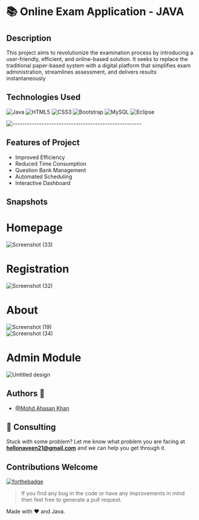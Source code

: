 # 📚 Online Exam Application - JAVA

## Description
This project aims to revolutionize the examination process by introducing a user-friendly, efficient, and online-based solution. 
It seeks to replace the traditional paper-based system with a digital platform that simplifies exam administration, streamlines assessment,
and delivers results instantaneously

## Technologies Used
![Java](https://img.shields.io/badge/java-%23ED8B00.svg?style=for-the-badge&logo=openjdk&logoColor=white)
![HTML5](https://img.shields.io/badge/html5-%23E34F26.svg?style=for-the-badge&logo=html5&logoColor=white)
![CSS3](https://img.shields.io/badge/css3-%231572B6.svg?style=for-the-badge&logo=css3&logoColor=white)
![Bootstrap](https://img.shields.io/badge/bootstrap-%238511FA.svg?style=for-the-badge&logo=bootstrap&logoColor=white)
![MySQL](https://img.shields.io/badge/mysql-%2300f.svg?style=for-the-badge&logo=mysql&logoColor=white)
![Eclipse](https://img.shields.io/badge/Eclipse-FE7A16.svg?style=for-the-badge&logo=Eclipse&logoColor=white)


![-----------------------------------------------------](https://raw.githubusercontent.com/andreasbm/readme/master/assets/lines/vintage.png)
 
## Features of Project
- Improved Efficiency
- Reduced Time Consumption
- Question Bank Management
- Automated Scheduling
- Interactive Dashboard

## Snapshots 
# Homepage
![Screenshot (33)](https://github.com/Thenaveen-hub/Oasis_infobyte_internship/assets/140473308/3541e0ff-6448-4f49-83d7-9cf9262bd235)

# Registration
![Screenshot (32)](https://github.com/Thenaveen-hub/Oasis_infobyte_internship/assets/140473308/f17a86bf-8b74-4966-9ec4-7c09b6fdde22)

# About
![Screenshot (19)](https://github.com/Thenaveen-hub/Oasis_infobyte_internship/assets/140473308/5da25330-c87b-45c0-a9ce-e791fa3d6940)
<br>
![Screenshot (34)](https://github.com/Thenaveen-hub/Oasis_infobyte_internship/assets/140473308/b26d23f9-7fed-4a15-8b20-2fb24189f510)

# Admin Module
![Untitled design](https://github.com/Thenaveen-hub/Oasis_infobyte_internship/assets/140473308/96f86a00-9fd3-4fdb-8417-845f0b3eef26)

## Authors 👋
- [@Mohd Ahasan Khan](https://github.com/MOHDAHASANKHAN1)


## 🤝 Consulting 
Stuck with some problem? 
Let me know what problem you are facing at <b>hellonaveen21@gmail.com</b> and we can help you get through it.

## Contributions Welcome
[![forthebadge](https://forthebadge.com/images/badges/built-with-love.svg)](#)
> If you find any bug in the code or have any improvements in mind then feel free to generate a pull request.

Made with :heart: and Java.

